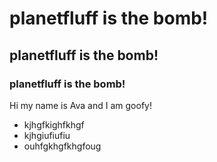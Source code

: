 # planetfluff is the bomb!
## planetfluff is the bomb!
### planetfluff is the bomb!

Hi my name is Ava and I am goofy!

- kjhgfkighfkhgf
- kjhgiufiufiu
- ouhfgkhgfkhgfoug